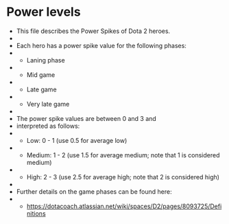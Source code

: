# Power levels

- This file describes the Power Spikes of Dota 2 heroes.
-
- Each hero has a power spike value for the following phases:
- - Laning phase
- - Mid game
- - Late game
- - Very late game
-
- The power spike values are between 0 and 3 and
- interpreted as follows:
- - Low: 0 - 1 (use 0.5 for average low)
- - Medium: 1 - 2 (use 1.5 for average medium; note that 1 is considered medium)
- - High: 2 - 3 (use 2.5 for average high; note that 2 is considered high)
-
- Further details on the game phases can be found here:
- - https://dotacoach.atlassian.net/wiki/spaces/D2/pages/8093725/Definitions
